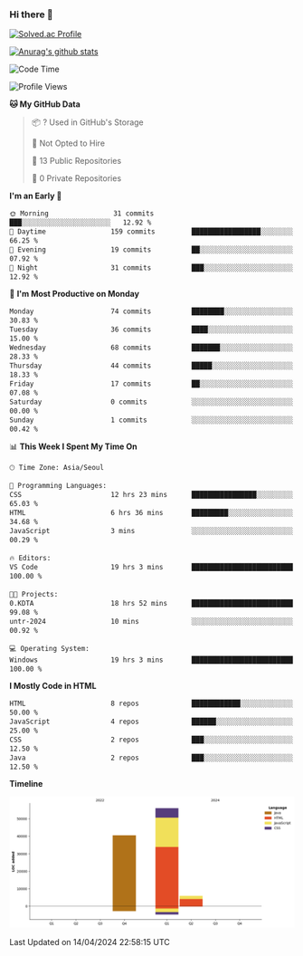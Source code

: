 ### Hi there 👋

[![Solved.ac Profile](http://mazassumnida.wtf/api/v2/generate_badge?boj=qwert3748)](https://solved.ac/qwert3748/)

[![Anurag's github stats](https://github-readme-stats.vercel.app/api?username=hong3737)](https://github.com/anuraghazra/github-readme-stats)
<!--START_SECTION:waka-->
![Code Time](http://img.shields.io/badge/Code%20Time-140%20hrs%2038%20mins-blue)

![Profile Views](http://img.shields.io/badge/Profile%20Views-5-blue)

**🐱 My GitHub Data** 

> 📦 ? Used in GitHub's Storage 
 > 
> 🚫 Not Opted to Hire
 > 
> 📜 13 Public Repositories 
 > 
> 🔑 0 Private Repositories 
 > 
**I'm an Early 🐤** 

```text
🌞 Morning                31 commits          ███░░░░░░░░░░░░░░░░░░░░░░   12.92 % 
🌆 Daytime                159 commits         █████████████████░░░░░░░░   66.25 % 
🌃 Evening                19 commits          ██░░░░░░░░░░░░░░░░░░░░░░░   07.92 % 
🌙 Night                  31 commits          ███░░░░░░░░░░░░░░░░░░░░░░   12.92 % 
```
📅 **I'm Most Productive on Monday** 

```text
Monday                   74 commits          ████████░░░░░░░░░░░░░░░░░   30.83 % 
Tuesday                  36 commits          ████░░░░░░░░░░░░░░░░░░░░░   15.00 % 
Wednesday                68 commits          ███████░░░░░░░░░░░░░░░░░░   28.33 % 
Thursday                 44 commits          █████░░░░░░░░░░░░░░░░░░░░   18.33 % 
Friday                   17 commits          ██░░░░░░░░░░░░░░░░░░░░░░░   07.08 % 
Saturday                 0 commits           ░░░░░░░░░░░░░░░░░░░░░░░░░   00.00 % 
Sunday                   1 commits           ░░░░░░░░░░░░░░░░░░░░░░░░░   00.42 % 
```


📊 **This Week I Spent My Time On** 

```text
🕑︎ Time Zone: Asia/Seoul

💬 Programming Languages: 
CSS                      12 hrs 23 mins      ████████████████░░░░░░░░░   65.03 % 
HTML                     6 hrs 36 mins       █████████░░░░░░░░░░░░░░░░   34.68 % 
JavaScript               3 mins              ░░░░░░░░░░░░░░░░░░░░░░░░░   00.29 % 

🔥 Editors: 
VS Code                  19 hrs 3 mins       █████████████████████████   100.00 % 

🐱‍💻 Projects: 
0.KDTA                   18 hrs 52 mins      █████████████████████████   99.08 % 
untr-2024                10 mins             ░░░░░░░░░░░░░░░░░░░░░░░░░   00.92 % 

💻 Operating System: 
Windows                  19 hrs 3 mins       █████████████████████████   100.00 % 
```

**I Mostly Code in HTML** 

```text
HTML                     8 repos             ████████████░░░░░░░░░░░░░   50.00 % 
JavaScript               4 repos             ██████░░░░░░░░░░░░░░░░░░░   25.00 % 
CSS                      2 repos             ███░░░░░░░░░░░░░░░░░░░░░░   12.50 % 
Java                     2 repos             ███░░░░░░░░░░░░░░░░░░░░░░   12.50 % 
```



**Timeline**

![Lines of Code chart](https://raw.githubusercontent.com/hong3737/hong3737/main/assets/bar_graph.png)


 Last Updated on 14/04/2024 22:58:15 UTC
<!--END_SECTION:waka-->
<!--
**hong3737/hong3737** is a ✨ _special_ ✨ repository because its `README.md` (this file) appears on your GitHub profile.

Here are some ideas to get you started:

- 🔭 I’m currently working on ...
- 🌱 I’m currently learning ...
- 👯 I’m looking to collaborate on ...
- 🤔 I’m looking for help with ...
- 💬 Ask me about ...
- 📫 How to reach me: ...
- 😄 Pronouns: ...
- ⚡ Fun fact: ...
-->
